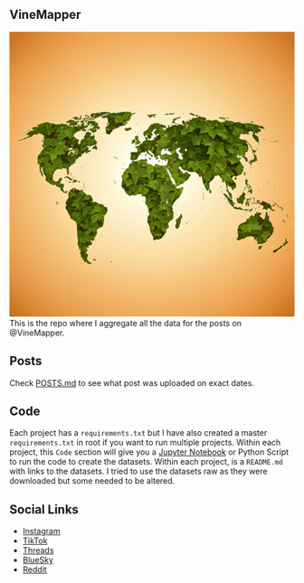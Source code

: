 ## VineMapper

![Image](logo.png)
This is the repo where I aggregate all the data for the posts on @VineMapper.

## Posts
Check [POSTS.md](https://github.com/winstonhoyle/VineMapper/blob/main/POSTS.md) to see what post was uploaded on exact dates.

## Code
Each project has a `requirements.txt` but I have also created a master `requirements.txt` in root if you want to run multiple projects.
Within each project, this `Code` section will give you a [Jupyter Notebook](https://jupyter.org/) or Python Script to run the code to create the datasets.
Within each project, is a `README.md` with links to the datasets. I tried to use the datasets raw as they were downloaded but some needed to be altered.

## Social Links
* [Instagram](https://www.instagram.com/VineMapper/)
* [TikTok](https://www.tiktok.com/@VineMapper)
* [Threads](https://www.threads.net/@vinemapper)
* [BlueSky](https://bsky.app/profile/vinemapper.bsky.social)
* [Reddit](https://www.reddit.com/user/VineMapper/)
